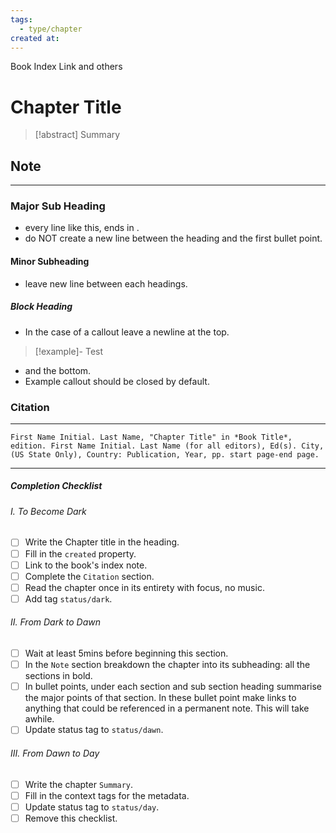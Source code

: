 ```yaml
---
tags:
  - type/chapter
created at:
---
```

Book Index Link and others
# Chapter Title

> [!abstract] Summary
## Note
---
### Major Sub Heading
- every line like this, ends in .
- do NOT create a new line between the heading and the first bullet point.
#### Minor Subheading
- leave new line between each headings.
##### Block Heading
- In the case of a callout leave a newline at the top.

> [!example]- Test

- and the bottom.
- Example callout should be closed by default.
### Citation
---
```
First Name Initial. Last Name, "Chapter Title" in *Book Title*, edition. First Name Initial. Last Name (for all editors), Ed(s). City, (US State Only), Country: Publication, Year, pp. start page-end page.
```
---
##### Completion Checklist
###### I. To Become Dark
- [ ] Write the Chapter title in the heading.
- [ ] Fill in the `created` property.
- [ ] Link to the book's index note.
- [ ] Complete the `Citation` section.
- [ ] Read the chapter once in its entirety with focus, no music.
- [ ] Add tag `status/dark`.
###### II. From Dark to Dawn
- [ ] Wait at least 5mins before beginning this section.
- [ ] In the `Note` section breakdown the chapter into its subheading: all the sections in bold.
- [ ] In bullet points, under each section and sub section heading summarise the major points of that section. In these bullet point make links to anything that could be referenced in a permanent note. This will take awhile.
- [ ] Update status tag to `status/dawn`.
###### III. From Dawn to Day
- [ ] Write the chapter `Summary`.
- [ ] Fill in the context tags for the metadata.
- [ ] Update status tag to `status/day`.
- [ ] Remove this checklist.